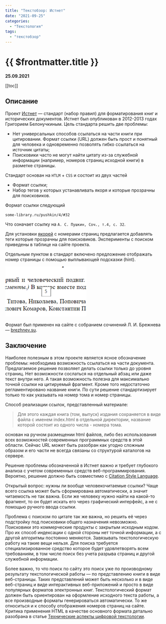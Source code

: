 ```yaml
---
title: "Текстобзор: Истнет"
date: "2021-09-25"
categories:
  - "Текстология"
tags:
  - "текстобзор"
---
```


# {{ $frontmatter.title }}

**25.09.2021**

[[toc]]

## Описание

Проект [Истнет](http://истнет.рф/) — стандарт (набор правил) для форматирования книг и исторических документов. Истнет был опубликован в 2012-2013 годах Григорием Белонучкиным. Цель стандарта решить две проблемы:

* Нет универсальных способов ссылаться на части книги при цитировании. Формат ссылки (URL) должен быть прост и понятный для человека и одновременно позволять гибко ссылаться на источник цитаты;
* Поисковики часто не могут найти цитату из-за служебной информации (например, номеров страниц исходной книги) в разметке страницы.

Стандарт основан на `HTLM` + `CSS` и состоит из двух частей

- Формат ссылки;
- Набор тегов у которых устанавливать якоря и которые прозрачны для поисковиков.

Формат ссылки следующий

```
some-library.ru/pushkin/4/#32
```

Что означает ссылку на `А. С. Пушкин, Соч., т.4, с. 32`.

Для установки [якорей](http://htmlbook.ru/samhtml/yakorya) с номерами страниц предлагается добавлять теги которые прозрачны для поисковиков. Эксперименты с поиском приведены в таблице на сайте проекта.

Отдельным пунктом в стандарт включено предложение отображать номер страницы с помощью выплывающей подсказки (hint).

![](/images/textreview/istnet/html_pagenumber.png)

Формат был применен на сайте с собранием сочинений Л. И. Брежнева — [brezhnev.su](http://brezhnev.su).

## Заключение

Наиболее полезным в этом проекте является ясное обозначение проблемы: необходима возможность ссылаться на части документа. Предлагаемое решение позволяет делать ссылки только до уровня страниц. Нет возможности сослаться на отдельный абзац или даже текст внутри него. А такая возможность полезна для максимально точной ссылки на цитируемый фрагмент. Кроме того недостаточно регламентировано название книги. По сути решение стандартизирует только то как указывать на номер тома и номер страницы.

Способ реализации ссылок, представленный материале:

> Для этого каждая книга (том, выпуск) издания сохраняется в виде файла с именем index.html в отдельной директории, название которой состоит из одного числа - номера тома.

основан на ручном размещении html файлов, либо без использования всех возможностей современных программных средств в этой области. Сейчас URL может быть разобран как угодно сложным образом и его части не всегда связаны со структурой каталогов на сервере.

Решение проблемы обозначенной в Истнет важно и требует глубокого анализа с учетом современных средств веб-программирования. Вероятно, решение должно быть совместимо с [Citation Style Language](https://citationstyles.org/).

Открытый вопрос: нужны ли вообще человекочитаемые ссылки? Чаще всего ссылка может быть сформирована автоматически, а значит читаемость не так важна. Если же человеку нужно найти на какой-то фрагмент, то он будет искать его через графический интерфейс, а не с помощью ручного ввода ссылки.

Проблема с поиском по цитате так же важна, но решить её через подстройку под поисковики общего назначения невозможно. Поисковики это коммерческие продукты с закрытым исходным кодом. Про их способ индексации с одной стороны нет точной информации, а с другой алгоритмы постоянно меняются. Завязывать текстологическую работу на такие вещи нельзя. Для поиска требуется специализированное средство которое будет удовлетворять всем требованиям, в том числе поиск без учета разрыва страниц и другой служебной информации.

Более важно, то что поиск по сайту это поиск уже по производному результату текстологической работы — по представлению книги в виде веб-страницы. Таких представлений может быть несколько и в виде веб-страниц и виде интерактивных веб-приложений и просто в виде популярных форматов электронных книг. Текстологический формат должен быть ориентирован на оформление исходного текста работы, а все производные форматы генерироваться автоматически. То же относиться и к способу отображения номеров страниц на сайте. Критика применения HTML в качестве основного формата детально разобрана в статье [Технические аспекты цифровой текстологии](https://way23.ru/технические-аспекты-текстологии).
